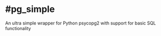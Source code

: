 #pg_simple
=========

An ultra simple wrapper for Python psycopg2 with support for basic SQL functionality